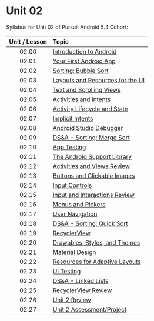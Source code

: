 # Unit 02

Syllabus for Unit 02 of Pursuit Android 5.4 Cohort:

|Unit / Lesson|Topic|
|:-:|:--|
|02.00|[Introduction to Android]()|
|02.01|[Your First Android App]()|
|02.02|[Sorting: Bubble Sort]()|
|02.03|[Layouts and Resources for the UI]()|
|02.04|[Text and Scrolling Views]()|
|02.05|[Activities and Intents]()|
|02.06|[Activity Lifecycle and State]()|
|02.07|[Implicit Intents]()|
|02.08|[Android Studio Debugger]()|
|02.09|[DS&A - Sorting: Merge Sort]()|
|02.10|[App Testing]()|
|02.11|[The Android Support Library]()|
|02.12|[Activities and Views Review]()|
|02.13|[Buttons and Clickable Images]()|
|02.14|[Input Controls]()|
|02.15|[Input and Interactions Review]()|
|02.16|[Menus and Pickers]()|
|02.17|[User Navigation]()|
|02.18|[DS&A - Sorting: Quick Sort]()|
|02.19|[RecyclerView]()|
|02.20|[Drawables, Styles, and Themes]()|
|02.21|[Material Design]()|
|02.22|[Resources for Adaptive Layouts]()|
|02.23|[UI Testing]()|
|02.24|[DS&A - Linked Lists]()|
|02.25|[RecyclerView Review]()|
|02.26|[Unit 2 Review]()|
|02.27|[Unit 2 Assessment/Project]()|
